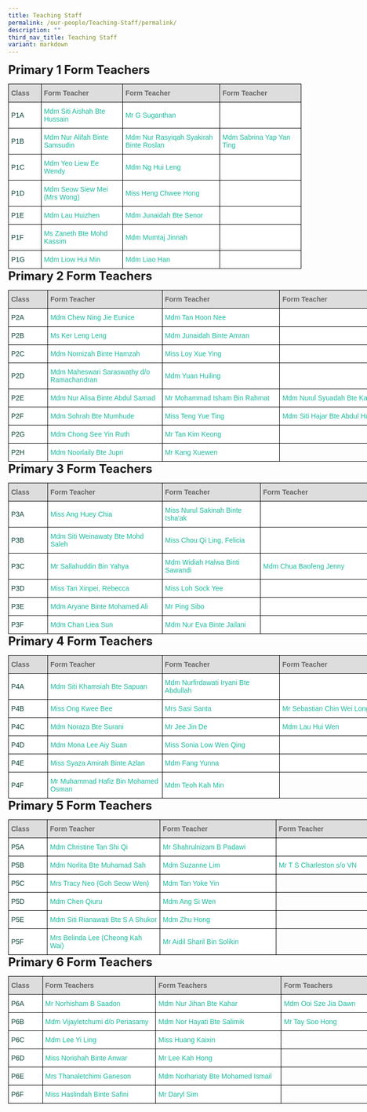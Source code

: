 ```yaml
---
title: Teaching Staff
permalink: /our-people/Teaching-Staff/permalink/
description: ""
third_nav_title: Teaching Staff
variant: markdown
---
```

<style type="text/css">
.tg  {border-collapse:collapse;border-spacing:0;margin:0px auto;}
.tg td{border-color:black;border-style:solid;border-width:1px;font-family:Arial, sans-serif;font-size:14px;
  overflow:hidden;padding:10px 5px;word-break:normal;}
.tg th{border-color:black;border-style:solid;border-width:1px;font-family:Arial, sans-serif;font-size:14px;
  font-weight:normal;overflow:hidden;padding:10px 5px;word-break:normal;}
.tg .tg-yhj3{background-color:#FFF;color:#0C463A;text-align:left;vertical-align:middle}
.tg .tg-feqv{background-color:#DDD;color:#666;font-weight:bold;text-align:left;vertical-align:middle}
.tg .tg-o5fr{background-color:#FFF;color:#FD6500;text-align:left;vertical-align:middle}
</style>
<span style="font-size:24px"><b>Primary 1 Form Teachers</b></span><br>

<table align="left" class="tg" style="undefined; table-layout: fixed; width: 598px">
<colgroup>
<col style="width: 80px">
<col style="width: 234px">
<col style="width: 284px">
	<col style="width: 240px">
</colgroup>
<tbody>
 <tr>
		<td class="tg-feqv"><span style="color:#666;background-color:#DDD"><b>Class</b></span></td>
		<td class="tg-feqv"><span style="color:#666;background-color:#DDD"><b>Form Teacher</b></span></td>
		<td class="tg-feqv"><span style="color:#666;background-color:#DDD"><b>Form Teacher</b></span></td>
	 <td class="tg-feqv"><span style="color:#666;background-color:#DDD"><b>Form Teacher</b></span></td>
  </tr>

 
<tr>
    <td class="tg-yhj3">P1A<br></td>
    <td class="tg-yhj3"><a href="mailto:siti_aishah_hussain@moe.edu.sg" style="text-decoration:none; color:#1ABC9C">Mdm Siti Aishah Bte Hussain</a><br></td>
<td class="tg-yhj3"><a href="mailto:r-suganthan@moe.edu.sg" style="text-decoration:none; color:#1ABC9C">Mr G Suganthan</a><br></td>
<td class="tg-yhj3"><br></td>
	</tr>
<tr>
   <td class="tg-yhj3">P1B<br></td>
   <td class="tg-yhj3"><a href="mailto:nur_alifah_samsudin@moe.edu.sg" style="text-decoration:none; color:#1ABC9C">Mdm Nur Alifah Binte Samsudin     </a><br></td>
<td class="tg-yhj3"><a href="mailto:nur_rasyiqah_syakirah_roslan@moe.edu,sg" style="text-decoration:none; color:#1ABC9C">Mdm Nur Rasyiqah Syakirah Binte Roslan</a><br></td>
<td class="tg-yhj3"><a href="mailto:yap_yan_ting_sabrina@moe.edu.sg" style="text-decoration:none; color:#1ABC9C">Mdm Sabrina Yap Yan Ting</a><br></td>
</tr>
<tr>
  <td class="tg-yhj3">P1C<br></td>
  <td class="tg-yhj3"><a href="mailto:yeo_liew_ee_wendy@moe.edu.sg" style="text-decoration:none;color:#1ABC9C">Mdm Yeo Liew Ee Wendy</a><br></td>
<td class="tg-yhj3"><a href="mailto:ng_hui_leng@moe.edu.sg" style="text-decoration:none;color:#1ABC9C">Mdm Ng Hui Leng</a><br>
	</td><td class="tg-yhj3"><br></td>
	
</tr>
<tr>
  <td class="tg-yhj3">P1D<br></td>
  <td class="tg-yhj3"><a href="mailto:seow_siew_mei@moe.edu.sg" style="text-decoration:none;color:#1ABC9C">Mdm Seow Siew Mei (Mrs Wong)</a><br></td>
 <td class="tg-yhj3"><a href="mailto:heng_chwee_hong@moe.edu.sg" style="text-decoration:none;color:#1ABC9C">Miss Heng Chwee Hong</a><br></td>
	<td class="tg-yhj3"><br></td>
</tr>
<tr>
  <td class="tg-yhj3">P1E<br></td>
  <td class="tg-yhj3"><a href="mailto:lau_huizhen@moe.edu.sg" style="text-decoration:none;color:#1ABC9C">Mdm Lau Huizhen</a><br></td>
	<td class="tg-yhj3"><a href="mailto:junaidah_senor@moe.edu.sg" style="text-decoration:none;color:#1ABC9C">Mdm Junaidah Bte Senor</a><br></td>
	<td class="tg-yhj3"><br></td>
</tr>
<tr>
  <td class="tg-yhj3">P1F<br></td>
  <td class="tg-yhj3"><a href="mailto:zaneth_mohd_kassim@moe.edu.sg" style="text-decoration:none;color:#1ABC9C">Ms Zaneth Bte Mohd Kassim</a><br></td>
<td class="tg-yhj3"><a href="mailto:mailto:mumtaj_jinnah@moe.edu.sg" style="text-decoration:none;color:#1ABC9C">Mdm Mumtaj Jinnah</a><br></td>
	<td class="tg-yhj3"><br></td>
</tr>
<tr>
<td class="tg-yhj3">P1G<br></td>
<td class="tg-yhj3"><a href="mailto:liow_hui_min@moe.edu.sg" style="text-decoration:none;color:#1ABC9C">Mdm Liow Hui Min</a><br></td>
<td class="tg-yhj3"><a href="mailto:liao_han@moe.edu.sg" style="text-decoration:none;color:#1ABC9C">Mdm Liao Han</a><br></td>
	<td class="tg-yhj3"><br></td>
</tr>
<tr>

</tr>
</tbody>
</table>

<span style="font-size:24px"><b>Primary 2 Form Teachers</b></span><br>

<table align="left" class="tg" style="undefined;table-layout: fixed; width: 834px">

<colgroup>
<col style="width: 80px">
<col style="width: 234px">
<col style="width: 240px">
<col style="width: 280px">
</colgroup>

<tbody>
<tr>
	<td class="tg-feqv"><span style="color:#666;background-color:#DDD"><b>Class</b></span></td>
	<td class="tg-feqv"><span style="color:#666;background-color:#DDD"><b>Form Teacher</b></span></td>
	<td class="tg-feqv"><span style="color:#666;background-color:#DDD"><b>Form Teacher</b></span></td>
	 <td class="tg-feqv"><span style="color:#666;background-color:#DDD"><b>Form Teacher</b></span></td>
 </tr>
  
	
<tr>
 <td class="tg-yhj3">P2A<br></td>
 <td class="tg-yhj3"><a href="mailto:chew_ning_jie_eunice@moe.edu.sg" style="text-decoration:none;color:#1ABC9C">Mdm Chew Ning Jie Eunice</a><br></td>
<td class="tg-yhj3"><a href="mailto:tan_hoon_nee@moe.edu.sg" style="text-decoration:none;color:#1ABC9C">Mdm Tan Hoon Nee</a><br></td>
	<td class="tg-yhj3"><br></td>
</tr>
<tr>
<td class="tg-yhj3">P2B<br></td>
<td class="tg-yhj3"><a href="mailto:ker_leng_leng@moe.edu.sg" style="text-decoration:none;color:#1ABC9C">Ms Ker Leng Leng </a><br></td>
<td class="tg-yhj3"><a href="mailto:junaidah_aan@moe.edu.sg" style="text-decoration:none;color:#1ABC9C">Mdm Junaidah Binte Amran</a><br></td>
	<td class="tg-yhj3"><br></td>
</tr>
<tr>
<td class="tg-yhj3">P2C<br></td>
<td class="tg-yhj3"><a href="" style="text-decoration:none;color:#1ABC9C">Mdm Nornizah Binte Hamzah</a><br></td>
<td class="tg-yhj3"><a href="mailto:loy_xue_ying@moe.edu.sg" style="text-decoration:none;color:#1ABC9C">Miss Loy Xue Ying</a><br></td>
	<td class="tg-yhj3"><br></td>
</tr>
<tr>
<td class="tg-yhj3">P2D<br></td>
<td class="tg-yhj3"><a href="mailto:maheswari_saraswathy@moe.edu.sg" style="text-decoration:none;color:#1ABC9C">Mdm Maheswari Saraswathy d/o Ramachandran</a><br></td>
<td class="tg-yhj3"><a href="mailto:yuan_huiling@moe.edu.sg" style="text-decoration:none;color:#1ABC9C">Mdm Yuan Huiling</a><br></td>
	<td class="tg-yhj3"><br></td>
</tr>
<tr>
<td class="tg-yhj3">P2E<br></td>
<td class="tg-yhj3"><a href="mailto:nur_alisa_abdul_samad@moe.edu.sg" style="text-decoration:none;color:#1ABC9C">Mdm Nur Alisa Binte Abdul Samad</a><br></td>
<td class="tg-yhj3"><a href="mailto:mohammad_isham_rahmat@moe.edu.sg" style="text-decoration:none;color:#1ABC9C">Mr Mohammad Isham Bin Rahmat</a><br></td>
	<td class="tg-yhj3"><a href="mailto:nurul_syuadah_kadar@moe.edu.sg" style="text-decoration:none;color:#1ABC9C">Mdm Nurul Syuadah Bte Kadar</a><br></td>
</tr>
<tr>
<td class="tg-yhj3">P2F<br></td>
<td class="tg-yhj3"><a href="mailto:sohrah_mumhude@moe.edu.sg" style="text-decoration:none;color:#1ABC9C">Mdm Sohrah Bte Mumhude</a><br></td>
<td class="tg-yhj3"><a href="mailto:teng_yue_ting@moe.edu.sg" style="text-decoration:none;color:#1ABC9C">Miss Teng Yue Ting</a><br></td>
	<td class="tg-yhj3"><a href="" style="text-decoration:none;color:#1ABC9C">Mdm Siti Hajar Bte Abdul Hamid</a><br></td>
</tr>
<tr>
<td class="tg-yhj3">P2G<br></td>
 <td class="tg-yhj3"><a href="mailto:chong_see_yin@moe.edu.sg" style="text-decoration:none;color:#1ABC9C">Mdm Chong See Yin Ruth</a><br></td>
<td class="tg-yhj3"><a href="mailto:tan_kim_keong@moe.edu.sg" style="text-decoration:none;color:#1ABC9C">Mr Tan Kim Keong</a><br></td>
	<td class="tg-yhj3"><br></td>
</tr>
<tr>
<td class="tg-yhj3">P2H<br></td>
<td class="tg-yhj3"><a href="mailto:noorlaily_jupri@moe.edu.sg" style="text-decoration:none;color:#1ABC9C">Mdm Noorlaily Bte Jupri</a><br></td>
<td class="tg-yhj3"><a href="mailto:kang_xue_wen@moe.edu.sg" style="text-decoration:none;color:#1ABC9C">Mr Kang Xuewen</a><br></td>
</tr>
</tbody>
</table>
			
<span style="font-size:24px"><b>Primary 3 Form Teachers</b></span><br>

<table align="left" class="tg" style="undefined; table-layout: fixed; width: 832px">

<colgroup>
<col style="width: 80px">
<col style="width: 234px">
<col style="width: 200px">
<col style="width: 234px">
</colgroup>
<tbody>
<tr>
	<td class="tg-feqv"><span style="color:#666;background-color:#DDD"><b>Class</b></span></td>
	<td class="tg-feqv"><span style="color:#666;background-color:#DDD"><b>Form Teacher</b></span></td>
	<td class="tg-feqv"><span style="color:#666;background-color:#DDD"><b>Form Teacher</b></span></td>
	<td class="tg-feqv"><span style="color:#666;background-color:#DDD"><b>Form Teacher</b></span></td>
</tr>


<tr>
<td class="tg-yhj3">P3A<br></td>
<td class="tg-yhj3"><a href="mailto:ang_huey_chia@moe.edu.sg" style="text-decoration:none;color:#1ABC9C">Miss Ang Huey Chia </a><br></td>
<td class="tg-yhj3"><a href="mailto:nurul_sakinah_ishaak@moe.edu.sg" style="text-decoration:none;color:#1ABC9C">Miss Nurul Sakinah Binte Isha'ak</a><br></td>
	<td class="tg-yhj3"><br></td>
</tr>
<tr>
<td class="tg-yhj3">P3B<br></td>
<td class="tg-yhj3"><a href="mailto:siti_weinawaty_mohd_salleh@moe.edu.sg" style="text-decoration:none;color:#1ABC9C">Mdm Siti Weinawaty Bte Mohd Saleh</a><br></td>
<td class="tg-yhj3"><a href="mailto:chou_qi_ling_felicia@moe.edu.sg" style="text-decoration:none;color:#1ABC9C">Miss Chou Qi Ling, Felicia</a><br></td>
	<td class="tg-yhj3"><br></td>
</tr>
<tr>
<td class="tg-yhj3">P3C<br></td>
 <td class="tg-yhj3"><a href="" style="text-decoration:none;color:#1ABC9C">Mr Sallahuddin Bin Yahya</a><a><br></a></td>
<td class="tg-yhj3"><a href="mailto:widiah_halwa_sawandi@moe.edu.sg" style="text-decoration:none;color:#1ABC9C">Mdm Widiah Halwa Binti Sawandi</a><br></td>
	 <td class="tg-yhj3"><a href="mailto:chua_baofeng_jenny@moe.edu.sg" style="text-decoration:none;color:#1ABC9C">Mdm Chua Baofeng Jenny</a><br></td>
	<td class="tg-yhj3"><br></td>
</tr>
<tr>
<td class="tg-yhj3">P3D<br></td>
<td class="tg-yhj3"><a href="" style="text-decoration:none;color:#1ABC9C">Miss Tan Xinpei, Rebecca</a><br></td>
<td class="tg-yhj3"><a href="mailto:loh_sock_yee@moe.edu.sg" style="text-decoration:none;color:#1ABC9C">Miss Loh Sock Yee</a><br></td>
	<td class="tg-yhj3"><br></td>
</tr>
<tr>
<td class="tg-yhj3">P3E<br></td>
<td class="tg-yhj3"><a href="mailto:aryane_mohamed_ali@moe.edu.sg" style="text-decoration:none;color:#1ABC9C">Mdm Aryane Binte Mohamed Ali </a></td>
<td class="tg-yhj3"><a href="mailto:ping_sibo@moe.edu.sg" style="text-decoration:none;color:#1ABC9C">Mr Ping Sibo</a><br></td>
	<td class="tg-yhj3"><br></td>
</tr>
<tr>
<td class="tg-yhj3">P3F<br></td>
<td class="tg-yhj3"><a href="mailto:chan_liea_sun@moe.edu.sg" style="text-decoration:none;color:#1ABC9C">Mdm Chan Liea Sun</a><br></td>
<td class="tg-yhj3"><a href="mailto:nur_eva_jailani@moe.edu.sg" style="text-decoration:none;color:#1ABC9C">Mdm Nur Eva Binte Jailani </a><br></td>
	<td class="tg-yhj3"><br></td>
</tr>
</tbody>
</table>

<span style="font-size:24px"><b>Primary 4 Form Teachers</b></span><br>

<table align="left" class="tg" style="undefined;table-layout: fixed; width: 794px">
<colgroup>
<col style="width: 80px">
<col style="width: 234px">
<col style="width: 240px">
<col style="width: 240px">
</colgroup>
<tbody>
<tr>
	<td class="tg-feqv"><span style="color:#666;background-color:#DDD"><b>Class</b></span></td>
	<td class="tg-feqv"><span style="color:#666;background-color:#DDD"><b>Form Teacher</b></span></td>
	<td class="tg-feqv"><span style="color:#666;background-color:#DDD"><b>Form Teacher</b></span></td>
	<td class="tg-feqv"><span style="color:#666;background-color:#DDD"><b>Form Teacher</b></span></td>
 </tr>
  

<tr>
<td class="tg-yhj3">P4A<br></td>
<td class="tg-yhj3"><a href="mailto:siti_khamsiah_sapuan@moe.edu.sg" style="text-decoration:none;color:#1ABC9C">Mdm Siti Khamsiah Bte Sapuan</a><br></td>
<td class="tg-yhj3"><a href="mailto:nurfirdawati_iryani_abdull@moe.edu.sg" style="text-decoration:none;color:#1ABC9C">Mdm Nurfirdawati Iryani Bte Abdullah</a><br></td>
	<td class="tg-yhj3"><br></td>
</tr>
<tr>
<td class="tg-yhj3">P4B<br></td>
<td class="tg-yhj3"><a href="mailto:ong_kwee_bee@moe.edu.sg" style="text-decoration:none;color:#1ABC9C">Miss Ong Kwee Bee</a><br></td>
<td class="tg-yhj3"><a href="mailto:sasi_santa@moe.edu.sg" style="text-decoration:none;color:#1ABC9C">Mrs Sasi Santa</a><br></td>
	<td class="tg-yhj3"><a href="mailto:chin_wei_long_sebastian@moe.edu.sg" style="text-decoration:none;color:#1ABC9C">Mr Sebastian Chin Wei Long </a><br></td>
</tr>
<tr>
<td class="tg-yhj3">P4C<br></td>
<td class="tg-yhj3"><a href="mailto:noraza_surani@moe.edu.sg" style="text-decoration:none;color:#1ABC9C">Mdm Noraza Bte Surani  </a><br></td>
<td class="tg-yhj3"><a href="mailto:jee_jin_de@moe.edu.sg" style="text-decoration:none;color:#1ABC9C">Mr Jee Jin De</a><br></td>
	<td class="tg-yhj3"><a href="" style="text-decoration:none;color:#1ABC9C">Mdm Lau Hui Wen</a><br></td>
</tr>
<tr>
<td class="tg-yhj3">P4D<br></td>
<td class="tg-yhj3"><a href="mailto:lee_aiy_suan_mona@moe.edu.sg" style="text-decoration:none;color:#1ABC9C">Mdm Mona Lee Aiy Suan</a><br></td>
<td class="tg-yhj3"><a href="mailto:sonia_low_wen_qing@moe.edu.sg" style="text-decoration:none;color:#1ABC9C">Miss Sonia Low Wen Qing </a><br></td>
	<td class="tg-yhj3"><br></td>
</tr>
<tr>
<td class="tg-yhj3">P4E<br></td>
<td class="tg-yhj3"><a href="mailto:syaza_amirah_azlan@moe.edu.sg" style="text-decoration:none;color:#1ABC9C">Miss Syaza Amirah Binte Azlan </a><br></td>
<td class="tg-yhj3"><a href="mailto:fang_yunna@moe.edu.sg" style="text-decoration:none;color:#1ABC9C">Mdm Fang Yunna</a><br></td>
	<td class="tg-yhj3"><br></td>
</tr>
<tr>
<td class="tg-yhj3">P4F<br></td>
<td class="tg-yhj3"><a href="mailto:muhammad_hafiz_mohamed_osm@moe.edu.sg" style="text-decoration:none;color:#1ABC9C">Mr Muhammad Hafiz Bin Mohamed Osman </a><br></td>
<td class="tg-yhj3"><a href="mailto:teoh_kah_min@moe.edu.sg" style="text-decoration:none;color:#1ABC9C">Mdm Teoh Kah Min </a><br></td>
</tr>
</tbody>
</table>

<span style="font-size:24px"><b>Primary 5 Form Teachers</b></span><br>

<table align="left" class="tg" style="undefined;table-layout: fixed; width: 794px">
<colgroup>
<col style="width: 80px">
<col style="width: 234px">
<col style="width: 240px">
<col style="width: 240px">
</colgroup>
<tbody>
<tr>
	<td class="tg-feqv"><span style="color:#666;background-color:#DDD"><b>Class</b></span></td>
	<td class="tg-feqv"><span style="color:#666;background-color:#DDD"><b>Form Teacher</b></span></td>
	<td class="tg-feqv"><span style="color:#666;background-color:#DDD"><b>Form Teacher</b></span></td>
	<td class="tg-feqv"><span style="color:#666;background-color:#DDD"><b>Form Teacher</b></span></td>
</tr>
<tr>
    <td class="tg-yhj3">P5A<br></td>
    <td class="tg-yhj3"><a href="mailto:tan_shi_qi_christine@moe.edu.sg" style="text-decoration:none;color:#1ABC9C">Mdm Christine Tan Shi Qi</a><br></td>
<td class="tg-yhj3"><a href="" style="text-decoration:none;color:#1ABC9C">Mr Shahrulnizam B Padawi</a><br></td>
	<td class="tg-yhj3"><br></td>
</tr>
<tr>
<td class="tg-yhj3">P5B<br></td>
<td class="tg-yhj3"><a href="" style="text-decoration:none;color:#1ABC9C">Mdm Norlita Bte Muhamad Sah</a><br></td>
<td class="tg-yhj3"><a href="mailto:lim_suzanne@moe.edu.sg" style="text-decoration:none;color:#1ABC9C">Mdm Suzanne Lim </a><br></td>
	<td class="tg-yhj3"><a href="mailto:ts_charleston@moe.edu.sg" style="text-decoration:none;color:#1ABC9C">Mr T S Charleston s/o VN </a><br></td>
<td class="tg-yhj3"><br></td>

</tr>
<tr>
<td class="tg-yhj3">P5C<br></td>
<td class="tg-yhj3"><a href="mailto:goh_seow_wen@moe.edu.sg" style="text-decoration:none;color:#1ABC9C">Mrs Tracy Neo (Goh Seow Wen)  </a><br></td>
<td class="tg-yhj3"><a href="" style="text-decoration:none;color:#1ABC9C">Mdm Tan Yoke Yin</a><br></td>
<td><br></td>
</tr>
<tr>
<td class="tg-yhj3">P5D<br></td>
 <td class="tg-yhj3"><a href="mailto:chen_qiuru@moe.edu.sg" style="text-decoration:none;color:#1ABC9C">Mdm Chen Qiuru</a><br></td>
<td class="tg-yhj3"><a href="mailto:ang_si_wen@moe.edu.sg" style="text-decoration:none;color:#1ABC9C">Mdm Ang Si Wen </a><br></td>
<td><br></td>
</tr>
<tr>
 <td class="tg-yhj3">P5E<br></td>
 <td class="tg-yhj3"><a href="mailto:siti_rianawati_shukor@moe.edu.sg" style="text-decoration:none;color:#1ABC9C">Mdm Siti Rianawati Bte S A Shukor</a><br></td>
<td class="tg-yhj3"><a href="" style="text-decoration:none;color:#1ABC9C">Mdm Zhu Hong</a><br></td>
<td><br></td>
</tr>
<tr>
<td class="tg-yhj3">P5F<br></td>
    <td class="tg-yhj3"><a href="mailto:cheong_kah_wai@moe.edu.sg" style="text-decoration:none;color:#1ABC9C">Mrs Belinda Lee (Cheong Kah Wai)</a><br></td>
<td class="tg-yhj3"><a href="mailto:aidil_sharil_solikin@moe.edu.sg" style="text-decoration:none;color:#1ABC9C">Mr Aidil Sharil Bin Solikin </a><br></td>
<td><br></td>
</tr>
</tbody>
</table>
 
<span style="font-size:24px"><b>Primary 6 Form Teachers</b></span><br>
<table align="left" class="tg" style="undefined;table-layout: fixed; width: 834px">
<colgroup>
<col style="width: 70px">
<col style="width: 234px">
<col style="width: 260px">
<col style="width: 270px">
</colgroup>
<tbody>
  <tr>
		<td class="tg-feqv"><span style="color:#666;background-color:#DDD"><b>Class</b></span></td>
		<td class="tg-feqv"><span style="color:#666;background-color:#DDD"><b>Form Teachers</b></span></td>
		<td class="tg-feqv"><span style="color:#666;background-color:#DDD"><b>Form Teachers</b></span></td>
		<td class="tg-feqv"><span style="color:#666;background-color:#DDD"><b>Form Teachers</b></span></td>
  </tr>

	

<tr>
 <td class="tg-yhj3">P6A<br></td>
 <td class="tg-yhj3"><a href="" style="text-decoration:none;color:#1ABC9C">Mr Norhisham B Saadon</a><br></td>
<td class="tg-yhj3"><a href="mailto:nur_jihan_kahar@moe.edu.sg" style="text-decoration:none;color:#1ABC9C">Mdm Nur Jihan Bte Kahar</a><br></td>
	<td class="tg-yhj3"><a href="mailto:ooi_sze_jia_dawn@moe.edu.sg" style="text-decoration:none;color:#1ABC9C">Mdm Ooi Sze Jia Dawn</a><br></td>
<td class="tg-yhj3"><br></td>
  </tr>
	<tr>
    <td class="tg-yhj3">P6B<br></td>
    <td class="tg-yhj3"><a href="mailto:vijayletchumi_periasamy@moe.edu.sg" style="text-decoration:none;color:#1ABC9C">Mdm Vijayletchumi d/o Periasamy</a><br></td>
<td class="tg-yhj3"><a href="mailto:tnor_hayati_salimik@moe.edu.sg" style="text-decoration:none;color:#1ABC9C">Mdm Nor Hayati Bte Salimik</a><br></td>
		<td class="tg-yhj3"><a href="mailto:tay_soo_hong@moe.edu.sg" style="text-decoration:none;color:#1ABC9C">Mr Tay Soo Hong</a><br></td>
<td><br></td>
</tr>
<tr>
<td class="tg-yhj3">P6C<br></td>
<td class="tg-yhj3"><a href="mailto:lee_yi_ling@moe.edu.sg" style="text-decoration:none;color:#1ABC9C">Mdm Lee Yi Ling</a><br></td>
<td class="tg-yhj3"><a href="mailto:huang_kaixin@moe.edu.sg" style="text-decoration:none;color:#1ABC9C">Miss Huang Kaixin</a><br></td>
<td><br></td>
</tr>
<tr>
<td class="tg-yhj3">P6D<br></td>
<td class="tg-yhj3"><a href="mailto:norishah_anwar@moe.edu.sg" style="text-decoration:none;color:#1ABC9C">Miss Norishah Binte Anwar</a><br></td>
<td class="tg-yhj3"><a href="" style="text-decoration:none;color:#1ABC9C">Mr Lee Kah Hong</a><br></td>
<td><br></td>
</tr>
<tr>
<td class="tg-yhj3">P6E<br></td>
<td class="tg-yhj3"><a href="mailto:thanaletchimi_ganeson@moe.edu.sg" style="text-decoration:none;color:#1ABC9C">Mrs Thanaletchimi Ganeson</a><br></td>
<td class="tg-yhj3"><a href="mailto:norhariaty_mohamed_ismail@moe.edu.sg" style="text-decoration:none;color:#1ABC9C">Mdm Norhariaty Bte Mohamed Ismail</a><br></td>
<td><br></td>
</tr>
<tr>
<td class="tg-yhj3">P6F<br></td>
<td class="tg-yhj3"><a href="mailto:haslindah_safini@moe.edu.sg" style="text-decoration:none;color:#1ABC9C">Miss Haslindah Binte Safini</a><br></td>
<td class="tg-yhj3"><a href="mailto:daryl_sim@moe.edu.sg" style="text-decoration:none;color:#1ABC9C">Mr Daryl Sim</a><br></td>
</tr>
</tbody>
</table>
